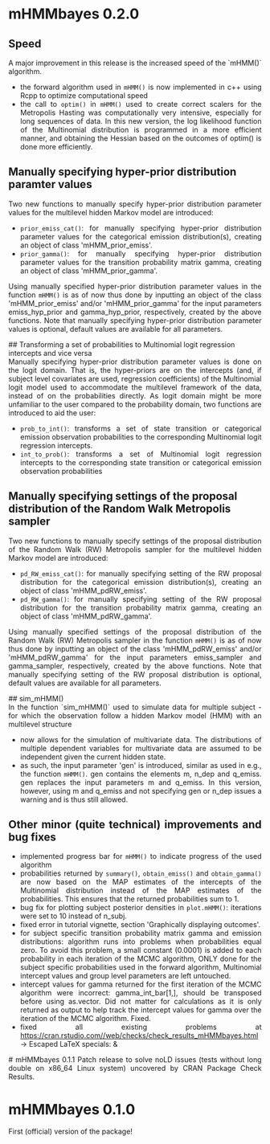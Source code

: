 
# mHMMbayes 0.2.0

## Speed
<div style="text-align: justify;">
A major improvement in this release is the increased speed of the `mHMM()` algorithm. 

  * the forward algorithm used in `mHMM()` is now implemented in c++ using Rcpp to optimize computational speed
  * the call to `optim()` in `mHMM()` used to create correct scalers for the Metropolis Hasting was computationally very intensive, especially for long sequences of data. In this new version, the log likelihood function of the Multinomial distribution is programmed in a more efficient manner, and obtaining the Hessian based on the outcomes of optim() is done more efficiently.  
</div>

## Manually specifying hyper-prior distribution paramter values
<div style="text-align: justify;">

Two new functions to manually specify hyper-prior distribution parameter values for the multilevel hidden Markov model are introduced:

  * `prior_emiss_cat()`: for manually specifying hyper-prior distribution parameter values for the categorical emission distribution(s), creating an object of class 'mHMM_prior_emiss'. 
  * `prior_gamma()`: for manually specifying hyper-prior distribution parameter values for the transition probability matrix gamma, creating an object of class 'mHMM_prior_gamma'. 

Using manually specified hyper-prior distribution parameter values in the function `mHMM()` is as of now thus done by inputting an object of the class 'mHMM_prior_emiss' and/or 'mHMM_prior_gamma' for the input parameters emiss_hyp_prior and gamma_hyp_prior, respectively, created by the above functions. Note that manually specifying hyper-prior distribution parameter values is optional, default values are available for all parameters. 
</div>
## Transforming a set of probabilities to Multinomial logit regression intercepts and vice versa
<div style="text-align: justify;">
Manually specifying hyper-prior distribution parameter values is done on the logit domain. That is, the hyper-priors are on the intercepts (and, if subject level covariates are used, regression coefficients) of the Multinomial logit model used to accommodate the multilevel framework of the data, instead of on the probabilities directly. As logit domain might be more unfamiliar to the user compared to the probability domain, two functions are introduced to aid the user: 

  * `prob_to_int()`: transforms a set of state transition or categorical emission observation probabilities to the corresponding Multinomial logit regression intercepts.
  * `int_to_prob()`: transforms a set of Multinomial logit regression intercepts to the corresponding state transition or categorical emission observation probabilities 
</div>

## Manually specifying settings of the proposal distribution of the Random Walk Metropolis sampler 
<div style="text-align: justify;">
Two new functions to manually specify settings of the proposal distribution of the Random Walk (RW) Metropolis sampler for the multilevel hidden Markov model are introduced:

  * `pd_RW_emiss_cat()`: for manually specifying setting of the RW proposal distribution for the categorical emission distribution(s), creating an object of class 'mHMM_pdRW_emiss'. 
  * `pd_RW_gamma()`: for manually specifying setting of the RW proposal distribution for the transition probability matrix gamma, creating an object of class 'mHMM_pdRW_gamma'.  

Using manually specified settings of the proposal distribution of the Random Walk (RW) Metropolis sampler in the function `mHMM()` is as of now thus done by inputting an object of the class 'mHMM_pdRW_emiss' and/or 'mHMM_pdRW_gamma' for the input parameters emiss_sampler and gamma_sampler, respectively, created by the above functions. Note that manually specifying setting of the RW proposal distribution is optional, default values are available for all parameters. 
</div>
## sim_mHMM()
<div style="text-align: justify;">
In the function `sim_mHMM()` used to simulate data for multiple subject - for which the observation follow a hidden Markov model (HMM) with an multilevel structure 

  * now allows for the simulation of multivariate data. The distributions of multiple dependent variables for multivariate data are assumed to be independent given the current hidden state.
  * as such, the input parameter 'gen' is introduced, similar as used in e.g., the function `mHMM()`. gen contains the elements m, n_dep and q_emiss. gen replaces the input parameters m and q_emiss. In this version, however, using m and q_emiss and not specifying gen or n_dep issues a warning and is thus still allowed. 

## Other minor (quite technical) improvements and bug fixes
  * implemented progress bar for `mHMM()` to indicate progress of the used algorithm
  * probabilities returned by `summary()`, `obtain_emiss()` and `obtain_gamma()` are now based on the MAP estimates of the intercepts of the Multinomial distribution instead of the MAP estimates of the probabilities. This ensures that the returned probabilities sum to 1. 
  * bug fix for plotting subject posterior densities in `plot.mHMM()`: iterations were set to 10 instead of n_subj. 
  * fixed error in tutorial vignette, section 'Graphically displaying outcomes'.
  * for subject specific transition probability matrix gamma and emission distributions: algorithm runs into problems when probabilities equal zero. To avoid this problem, a small constant (0.0001) is added to each probability in each iteration of the MCMC algorithm, ONLY done for the subject specific probabilities used in the forward algorithm, Multinomial intercept values and group level parameters are left untouched. 
  * intercept values for gamma returned for the first iteration of the MCMC algorithm were incorrect: gamma_int_bar[1,], should be transposed before using as.vector. Did not matter for calculations as it is only returned as output to help track the intercept values for gamma over the iteration of the MCMC algorithm. Fixed. 
  * fixed all existing problems at https://cran.rstudio.com//web/checks/check_results_mHMMbayes.html -> Escaped LaTeX specials: \& 
</div>

<div style="text-align: justify;">
# mHMMbayes 0.1.1
Patch release to solve noLD issues (tests without long double on x86_64 Linux system) uncovered by CRAN Package Check Results.

# mHMMbayes 0.1.0 
First (official) version of the package! 
</div>
